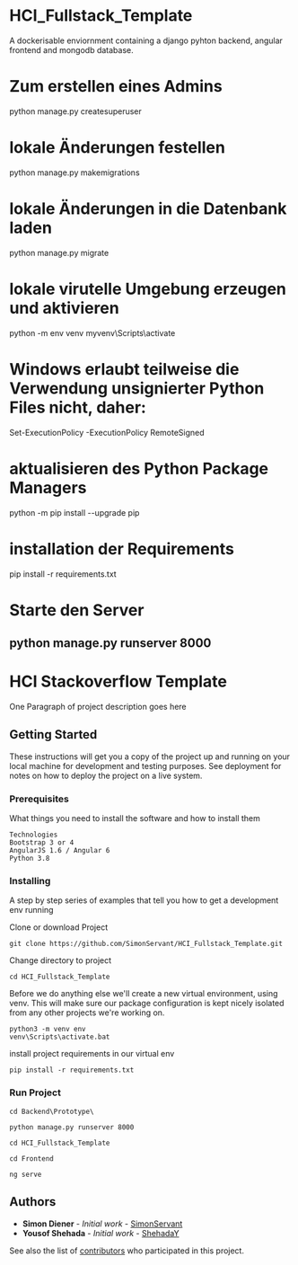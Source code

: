 # HCI_Fullstack_Template
A dockerisable enviornment containing a django pyhton backend, angular frontend and mongodb database.

# Zum erstellen eines Admins
python manage.py createsuperuser

# lokale Änderungen festellen
python manage.py makemigrations

# lokale Änderungen in die Datenbank laden
python manage.py migrate

# lokale virutelle Umgebung erzeugen und aktivieren
python -m env venv
myvenv\Scripts\activate

# Windows erlaubt teilweise die Verwendung unsignierter Python Files nicht, daher:
Set-ExecutionPolicy -ExecutionPolicy RemoteSigned

# aktualisieren des Python Package Managers
python -m pip install --upgrade pip

# installation der Requirements
pip install -r requirements.txt

# Starte den Server
python manage.py runserver 8000
----------------------------------------------------------------------------------------------------------------------
# HCI Stackoverflow Template

One Paragraph of project description goes here

## Getting Started

These instructions will get you a copy of the project up and running on your local machine for development and testing purposes. See deployment for notes on how to deploy the project on a live system.

### Prerequisites

What things you need to install the software and how to install them

```
Technologies
Bootstrap 3 or 4
AngularJS 1.6 / Angular 6
Python 3.8
```

### Installing

A step by step series of examples that tell you how to get a development env running

Clone or download Project

```
git clone https://github.com/SimonServant/HCI_Fullstack_Template.git
```

Change directory to project

```
cd HCI_Fullstack_Template
```

Before we do anything else we'll create a new virtual environment, using venv. This will make sure our package configuration is kept nicely isolated from any other projects we're working on.

```
python3 -m venv env
venv\Scripts\activate.bat
```
install project requirements in our virtual env

```
pip install -r requirements.txt 
```
### Run Project

```
cd Backend\Prototype\

python manage.py runserver 8000

cd HCI_Fullstack_Template

cd Frontend

ng serve
```

## Authors

* **Simon Diener** - *Initial work* - [SimonServant](https://github.com/SimonServant)
* **Yousof Shehada** - *Initial work* - [ShehadaY](https://github.com/ShehadaY)

See also the list of [contributors](https://github.com/HCI_Fullstack_Template/contributors) who participated in this project.

